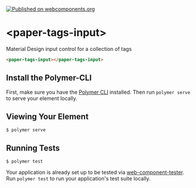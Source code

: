 [![Published on webcomponents.org](https://img.shields.io/badge/webcomponents.org-published-blue.svg)](https://www.webcomponents.org/element/chadweimer/paper-tags-input)

# \<paper-tags-input\>

Material Design input control for a collection of tags

<!--
```
<custom-element-demo>
  <template>
    <link rel="import" href="paper-tags-input.html">
    <next-code-block></next-code-block>
  </template>
</custom-element-demo>
```
-->
```html
<paper-tags-input></paper-tags-input>
```

## Install the Polymer-CLI

First, make sure you have the [Polymer CLI](https://www.npmjs.com/package/polymer-cli) installed. Then run `polymer serve` to serve your element locally.

## Viewing Your Element

```
$ polymer serve
```

## Running Tests

```
$ polymer test
```

Your application is already set up to be tested via [web-component-tester](https://github.com/Polymer/web-component-tester). Run `polymer test` to run your application's test suite locally.
